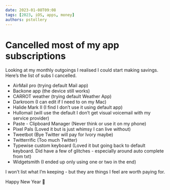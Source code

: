 ```yaml
---
date: 2023-01-08T09:08
tags: [2023, iOS, apps, money]
authors: pstollery
---
```

# Cancelled most of my app subscriptions

Looking at my monthly outgoings I realised I could start making savings. Here’s the list of subs I cancelled.

<!-- truncate -->

- AirMail pro (trying default Mail app)
- Backone app (the device still works)
- CARROT weather (trying default Weather App)
- Darkroom (I can edit if I need to on my Mac)
- Halide Mark II (I find I don’t use it using default app)
- Hullomail (will use the default I don’t get visual voicemail with my service provider)
- Paste - Clipboard Manager (Never think or use it on my phone)
- Pixel Pals (Loved it but is just whimsy I can live without)
- Tweetbot (Bye Twitter will pay for Ivory maybe)
- Twitterrific (Too much Twitter)
- Typewise custom keyboard (Loved it but going back to default keyboard. Did have a few of glitches - especially around auto complete from txt)
- Widgetsmith (I ended up only using one or two in the end)

I won’t list what I’m keeping - but they are things I feel are worth paying for. 

Happy New Year 🥳 